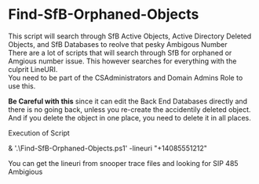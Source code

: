 # Find-SfB-Orphaned-Objects
This script will search through SfB Active Objects, Active Directory Deleted Objects, and SfB Databases to reolve that pesky Ambigous Number
<BR />
There are a lot of scripts that will search through SfB for orphaned or Amgious number issue.  This however searches for everything with the culprit LineURI.</Br>
You need to be part of the CSAdministrators and Domain Admins Role to use this.<p>
  <B>Be Careful with this</B> since it can edit the Back End Databases directly and there is no going back, unless you re-create the accidentily deleted object.  And if you delete the object in one place, you need to delete it in all places.</p>
<p>
  Execution of Script</p>
  <p>
 & '.\Find-SfB-Orphaned-Objects.ps1' -lineuri "+14085551212"</p>
 
 <p>You can get the lineuri from snooper trace files and looking for SIP 485 Ambigious</p>
